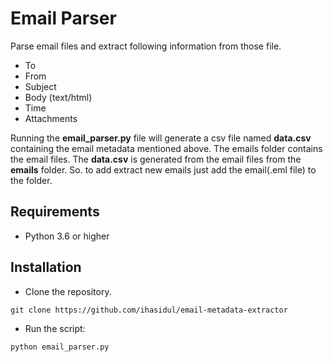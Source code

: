 # Email Parser

Parse email files and extract following information from those file.
- To
- From
- Subject
- Body (text/html)
- Time 
- Attachments 

Running the **email_parser.py** file will generate a csv file named **data.csv** containing the email metadata mentioned above.
The emails folder contains the email files. The **data.csv** is generated from the email files from the **emails**  folder. 
So. to add extract new emails just add the email(.eml file) to the folder.

## Requirements

- Python 3.6 or higher
## Installation

- Clone the repository.
```
git clone https://github.com/ihasidul/email-metadata-extractor
```
- Run the script:
```
python email_parser.py
```

